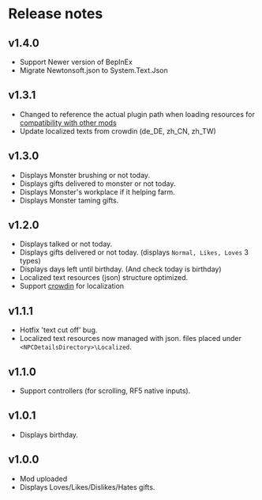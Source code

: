 ﻿# Release notes

## v1.4.0
- Support Newer version of BepInEx
- Migrate Newtonsoft.json to System.Text.Json

## v1.3.1
- Changed to reference the actual plugin path when loading resources for [compatibility with other mods](https://github.com/hisacat/RF5.HisaCat.NPCDetails/issues/1)
- Update localized texts from crowdin (de_DE, zh_CN, zh_TW)

## v1.3.0
- Displays Monster brushing or not today.
- Displays gifts delivered to monster or not today.
- Displays Monster's workplace if it helping farm.
- Displays Monster taming gifts.

## v1.2.0
- Displays talked or not today.
- Displays gifts delivered or not today. (displays `Normal, Likes, Loves` 3 types)
- Displays days left until birthday. (And check today is birthday)
- Localized text resources (json) structure optimized.
- Support [crowdin](https://crowdin.com/project/rf5-npc-details) for localization

## v1.1.1
- Hotfix 'text cut off' bug.
- Localized text resources now managed with json. files placed under `<NPCDetailsDirectory>\Localized`. 

## v1.1.0
- Support controllers (for scrolling, RF5 native inputs).

## v1.0.1
- Displays birthday.

## v1.0.0
- Mod uploaded
- Displays Loves/Likes/Dislikes/Hates gifts.